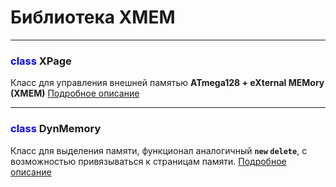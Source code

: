 # Библиотека XMEM

---

### <span style="color:blue">class</span> **XPage**
Класс для управления внешней памятью **ATmega128 + eXternal MEMory (XMEM)**
[Подробное описание](src/xpage/xpage.md)

---

### <span style="color:blue">class</span> **DynMemory**
Класс для выделения памяти, функционал аналогичный **`new` `delete`**,
с возможностью привязываться к страницам памяти.
[Подробное описание](src/dmem/dmem.md)
